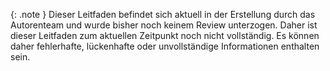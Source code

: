 {: .note }
Dieser Leitfaden befindet sich aktuell in der Erstellung durch das Autorenteam und wurde bisher noch keinem Review unterzogen. Daher ist dieser Leitfaden zum aktuellen Zeitpunkt noch nicht vollständig.
Es können daher fehlerhafte, lückenhafte oder unvollständige Informationen enthalten sein.

